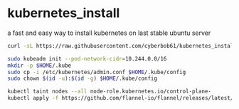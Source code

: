 # kubernetes_install
a fast and easy way to install kubernetes on last stable ubuntu server

```bash
curl -sL https://raw.githubusercontent.com/cyberbob61/kubernetes_install/refs/heads/main/script.sh | sudo bash
```

```bash
sudo kubeadm init --pod-network-cidr=10.244.0.0/16
mkdir -p $HOME/.kube
sudo cp -i /etc/kubernetes/admin.conf $HOME/.kube/config
sudo chown $(id -u):$(id -g) $HOME/.kube/config
```

```bash
kubectl taint nodes --all node-role.kubernetes.io/control-plane-
kubectl apply -f https://github.com/flannel-io/flannel/releases/latest/download/kube-flannel.yml
```
